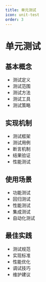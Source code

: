 ```yaml
---
title: 单元测试
icon: unit-test
order: 3
---
```


# 单元测试

## 基本概念
- 测试定义
- 测试范围
- 测试方法
- 测试工具
- 测试策略

## 实现机制
- 测试框架
- 测试用例
- 断言机制
- 结果验证
- 性能测试

## 使用场景
- 功能测试
- 回归测试
- 性能测试
- 集成测试
- 自动化测试

## 最佳实践
- 测试规范
- 实现标准
- 性能优化
- 调试技巧
- 维护建议
